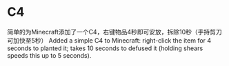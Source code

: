# C4
简单的为Minecraft添加了一个C4，右键物品4秒即可安放，拆除10秒（手持剪刀可加快至5秒）
Added a simple C4 to Minecraft: right-click the item for 4 seconds to planted it; takes 10 seconds to defused it (holding shears speeds this up to 5 seconds).
